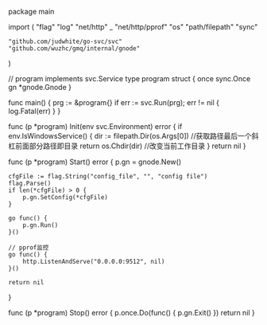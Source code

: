 package main

import (
	"flag"
	"log"
	"net/http"
	_ "net/http/pprof"
	"os"
	"path/filepath"
	"sync"

	"github.com/judwhite/go-svc/svc"
	"github.com/wuzhc/gmq/internal/gnode"
)

// program implements svc.Service
type program struct {
	once sync.Once
	gn   *gnode.Gnode
}

func main() {
	prg := &program{}
	if err := svc.Run(prg); err != nil {
		log.Fatal(err)
	}
}

func (p *program) Init(env svc.Environment) error {
	if env.IsWindowsService() {
		dir := filepath.Dir(os.Args[0]) //获取路径最后一个斜杠前面部分路径即目录
		return os.Chdir(dir)            //改变当前工作目录
	}
	return nil
}

func (p *program) Start() error {
	p.gn = gnode.New()

	cfgFile := flag.String("config_file", "", "config file")
	flag.Parse()
	if len(*cfgFile) > 0 {
		p.gn.SetConfig(*cfgFile)
	}

	go func() {
		p.gn.Run()
	}()

	// pprof监控
	go func() {
		http.ListenAndServe("0.0.0.0:9512", nil)
	}()

	return nil
}

func (p *program) Stop() error {
	p.once.Do(func() {
		p.gn.Exit()
	})
	return nil
}
